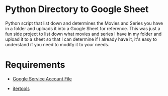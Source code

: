 # Python Directory to Google Sheet
Python script that list down and determines the Movies and Series you have in a folder and uploads it into a Google Sheet for reference. This was just a fun side project to list down what movies and series I have in my folder and upload it to a sheet so that I can determine if I already have it, it's easy to understand if you need to modify it to your needs.
 
# Requirements

  * [Google Service Account File](https://cloud.google.com/iam/docs/service-accounts)

  * [itertools](https://pypi.org/project/more-itertools/)

